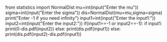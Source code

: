 from statistics import NormalDist
mu=int(input("Enter the mu"))
sigma=int(input("Enter the sigma"))
dis=NormalDist(mu=mu,sigma=sigma)
print("Enter -1 if you need infinity")
input1=int(input("Enter the input1:"))
input2=int(input("Enter the input2:"))
if(input1==-1 or input2==-1):
    if input1:
        print(0-dis.pdf(input2))
    else:
            print(dis.pdf(input1))
else:
     print(dis.pdf(input2)-dis.pdf(input1))

